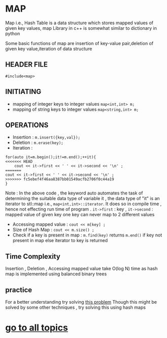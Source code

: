 # MAP

Map i.e., Hash Table is a data structure which stores mapped values of given key values, map Library in c++ is somewhat similar to dictionary in python 

Some basic functions of map are insertion of key-value pair,deletion of given key value,iteration of data structure
## HEADER FILE
```#include<map>```
## INITIATING
- mapping of integer keys to integer values
```map<int,int> m;```
- mapping of string keys to integer values
```map<string,int> m;```

## OPERATIONS
- Insertion :
```m.insert({key,val});```
- Deletion :
```m.erase(key);```
- Iteration :
```
for(auto it=m.begin();it!=m.end();++it){
<<<<<<< HEAD
	cout << it->first << ' ' << it->second << '\n' ;	
=======
cout << it->first << ' ' << it->second << '\n' ;	
>>>>>>> fc5ebef4f46aa8387bb01549acfb2706f0c44a19
}
```
Note : In the above code , the keyword auto automates the task of determining the suitable data type of variable it , the data type of "it" is an iterator to stl::map i.e., 
```map<int,int>::iterator```. It does so in compile time , hence not effecting run time of program .
```it->first``` : key , ```it->second``` : mapped value of given key
one key can never map to 2 different values
- Accessing mapped value :
```cout << m[key] ;```
- Size of Hash Map :
```cout << m.size() ;```
- Check if a key is present in map :
```m.find(key)``` returns ```m.end()``` if key not present in map else iterator to key is returned

## Time Complexity
Insertion , Deletion , Accessing mapped value take O(log N) time as hash map is implemented using balanced binary trees

## practice
For a better understanding try solving [this problem](https://practice.geeksforgeeks.org/problems/twice-counter/0)
Though this might be solved by some other techniques , try solving this using hash maps
# [go to all topics](https://journey-cp.github.io/LEARN)
